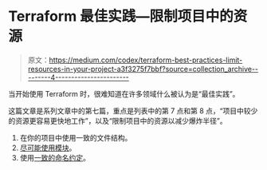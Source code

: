 # Terraform 最佳实践—限制项目中的资源

> 原文：<https://medium.com/codex/terraform-best-practices-limit-resources-in-your-project-a3f3275f7bbf?source=collection_archive---------4----------------------->

当开始使用 Terraform 时，很难知道在许多领域什么被认为是“最佳实践”。

这篇文章是系列文章中的第七篇，重点是列表中的第 7 点和第 8 点，“项目中较少的资源更容易更快地工作”，以及“限制项目中的资源以减少爆炸半径”。

1.  在你的项目中使用一致的文件结构。
2.  [尽可能使用模块](https://jackwesleyroper.medium.com/terraform-best-practices-using-modules-f83379e0cd96)。
3.  使用[一致的命名约定](https://jackwesleyroper.medium.com/terraform-best-practices-using-a-consistent-naming-convention-5df9068c2454)。